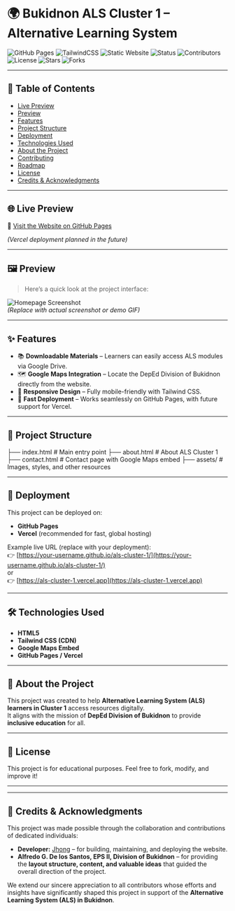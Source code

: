 # 🌍 Bukidnon ALS Cluster 1 – Alternative Learning System  

![GitHub Pages](https://img.shields.io/badge/Deployed-GitHub%20Pages-2ea44f?logo=github)
![TailwindCSS](https://img.shields.io/badge/TailwindCSS-CDN-38B2AC?logo=tailwind-css&logoColor=white)
![Static Website](https://img.shields.io/badge/Type-Static%20Website-blue)
![Status](https://img.shields.io/badge/Status-In%20Development-orange)
![Contributors](https://img.shields.io/github/contributors/JustJhong609/ALS-Cluster-I)
![License](https://img.shields.io/github/license/JustJhong609/ALS-Cluster-I)
![Stars](https://img.shields.io/github/stars/JustJhong609/ALS-Cluster-I?style=social)
![Forks](https://img.shields.io/github/forks/JustJhong609/ALS-Cluster-I?style=social)

---

## 📑 Table of Contents
- [Live Preview](#-live-preview)
- [Preview](#️-preview)
- [Features](#-features)
- [Project Structure](#-project-structure)
- [Deployment](#-deployment)
- [Technologies Used](#-technologies-used)
- [About the Project](#-about-the-project)
- [Contributing](#-contributing)
- [Roadmap](#-roadmap)
- [License](#-license)
- [Credits & Acknowledgments](#-credits--acknowledgments)

---

## 🌐 Live Preview  
📍 [Visit the Website on GitHub Pages](https://justjhong609.github.io/ALS-Cluster-I/)  

*(Vercel deployment planned in the future)*  

---

## 🖼️ Preview
> Here’s a quick look at the project interface:  

![Homepage Screenshot](assets/preview-home.png)  
*(Replace with actual screenshot or demo GIF)*  

---

## ✨ Features
- 📚 **Downloadable Materials** – Learners can easily access ALS modules via Google Drive.  
- 🗺 **Google Maps Integration** – Locate the DepEd Division of Bukidnon directly from the website.  
- 🎨 **Responsive Design** – Fully mobile-friendly with Tailwind CSS.  
- 🚀 **Fast Deployment** – Works seamlessly on GitHub Pages, with future support for Vercel.  

---

## 📂 Project Structure

├── index.html        # Main entry point
├── about.html        # About ALS Cluster 1
├── contact.html      # Contact page with Google Maps embed
├── assets/           # Images, styles, and other resources

---

## 🚀 Deployment
This project can be deployed on:
- **GitHub Pages**  
- **Vercel** (recommended for fast, global hosting)

Example live URL (replace with your deployment):  
👉 [https://your-username.github.io/als-cluster-1/](https://your-username.github.io/als-cluster-1/)  
or  
👉 [https://als-cluster-1.vercel.app](https://als-cluster-1.vercel.app)

---

## 🛠️ Technologies Used
- **HTML5**
- **Tailwind CSS (CDN)**
- **Google Maps Embed**
- **GitHub Pages / Vercel**

---

## 📌 About the Project
This project was created to help **Alternative Learning System (ALS) learners in Cluster 1** access resources digitally.  
It aligns with the mission of **DepEd Division of Bukidnon** to provide **inclusive education** for all.

---

## 📜 License
This project is for educational purposes. Feel free to fork, modify, and improve it!  

---

---

## 🙏 Credits & Acknowledgments  

This project was made possible through the collaboration and contributions of dedicated individuals:  

- **Developer:** [Jhong](https://github.com/JustJhong609) – for building, maintaining, and deploying the website.  
- **Alfredo G. De los Santos, EPS II, Division of Bukidnon** – for providing the **layout structure, content, and valuable ideas** that guided the overall direction of the project.  

We extend our sincere appreciation to all contributors whose efforts and insights have significantly shaped this project in support of the **Alternative Learning System (ALS) in Bukidnon**.  

